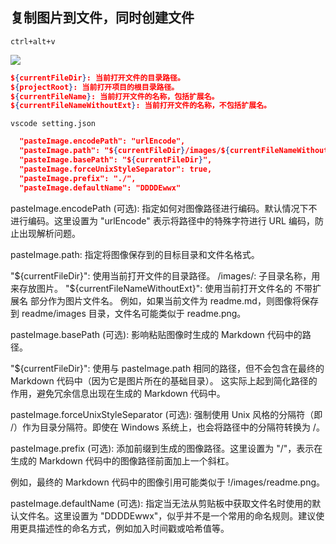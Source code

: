 ## 复制图片到文件，同时创建文件

`ctrl+alt+v`

![](/images/paste-image/1853271720006763539.png)

```json
${currentFileDir}: 当前打开文件的目录路径。
${projectRoot}: 当前打开项目的根目录路径。
${currentFileName}: 当前打开文件的名称，包括扩展名。
${currentFileNameWithoutExt}: 当前打开文件的名称，不包括扩展名。
```

`vscode setting.json`
```json
  "pasteImage.encodePath": "urlEncode",
  "pasteImage.path": "${currentFileDir}/images/${currentFileNameWithoutExt}",
  "pasteImage.basePath": "${currentFileDir}",
  "pasteImage.forceUnixStyleSeparator": true,
  "pasteImage.prefix": "./",
  "pasteImage.defaultName": "DDDDEwwx"
```

pasteImage.encodePath (可选): 指定如何对图像路径进行编码。默认情况下不进行编码。这里设置为 "urlEncode" 表示将路径中的特殊字符进行 URL 编码，防止出现解析问题。

pasteImage.path: 指定将图像保存到的目标目录和文件名格式。

"${currentFileDir}": 使用当前打开文件的目录路径。
/images/: 子目录名称，用来存放图片。
"${currentFileNameWithoutExt}": 使用当前打开文件名的 不带扩展名 部分作为图片文件名。
例如，如果当前文件为 readme.md，则图像将保存到 readme/images 目录，文件名可能类似于 readme.png。

pasteImage.basePath (可选): 影响粘贴图像时生成的 Markdown 代码中的路径。

"${currentFileDir}": 使用与 pasteImage.path 相同的路径，但不会包含在最终的 Markdown 代码中（因为它是图片所在的基础目录）。
这实际上起到简化路径的作用，避免冗余信息出现在生成的 Markdown 代码中。

pasteImage.forceUnixStyleSeparator (可选): 强制使用 Unix 风格的分隔符（即 /）作为目录分隔符。即使在 Windows 系统上，也会将路径中的分隔符转换为 /。

pasteImage.prefix (可选): 添加前缀到生成的图像路径。这里设置为 "/"，表示在生成的 Markdown 代码中的图像路径前面加上一个斜杠。

例如，最终的 Markdown 代码中的图像引用可能类似于 !/images/readme.png。

pasteImage.defaultName (可选): 指定当无法从剪贴板中获取文件名时使用的默认文件名。这里设置为 "DDDDEwwx"，似乎并不是一个常用的命名规则。建议使用更具描述性的命名方式，例如加入时间戳或哈希值等。

